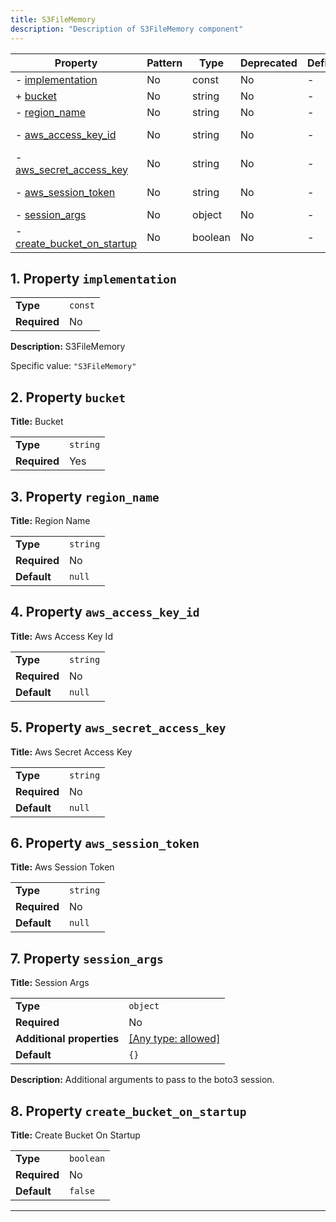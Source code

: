 ```yaml
---
title: S3FileMemory
description: "Description of S3FileMemory component"
---
```


| Property                                                 | Pattern | Type    | Deprecated | Definition | Title/Description        |
| -------------------------------------------------------- | ------- | ------- | ---------- | ---------- | ------------------------ |
| - [implementation](#implementation )                     | No      | const   | No         | -          | S3FileMemory             |
| + [bucket](#bucket )                                     | No      | string  | No         | -          | Bucket                   |
| - [region_name](#region_name )                           | No      | string  | No         | -          | Region Name              |
| - [aws_access_key_id](#aws_access_key_id )               | No      | string  | No         | -          | Aws Access Key Id        |
| - [aws_secret_access_key](#aws_secret_access_key )       | No      | string  | No         | -          | Aws Secret Access Key    |
| - [aws_session_token](#aws_session_token )               | No      | string  | No         | -          | Aws Session Token        |
| - [session_args](#session_args )                         | No      | object  | No         | -          | Session Args             |
| - [create_bucket_on_startup](#create_bucket_on_startup ) | No      | boolean | No         | -          | Create Bucket On Startup |

## <a name="implementation"></a>1. Property `implementation`

|              |         |
| ------------ | ------- |
| **Type**     | `const` |
| **Required** | No      |

**Description:** S3FileMemory

Specific value: `"S3FileMemory"`

## <a name="bucket"></a>2. Property `bucket`

**Title:** Bucket

|              |          |
| ------------ | -------- |
| **Type**     | `string` |
| **Required** | Yes      |

## <a name="region_name"></a>3. Property `region_name`

**Title:** Region Name

|              |          |
| ------------ | -------- |
| **Type**     | `string` |
| **Required** | No       |
| **Default**  | `null`   |

## <a name="aws_access_key_id"></a>4. Property `aws_access_key_id`

**Title:** Aws Access Key Id

|              |          |
| ------------ | -------- |
| **Type**     | `string` |
| **Required** | No       |
| **Default**  | `null`   |

## <a name="aws_secret_access_key"></a>5. Property `aws_secret_access_key`

**Title:** Aws Secret Access Key

|              |          |
| ------------ | -------- |
| **Type**     | `string` |
| **Required** | No       |
| **Default**  | `null`   |

## <a name="aws_session_token"></a>6. Property `aws_session_token`

**Title:** Aws Session Token

|              |          |
| ------------ | -------- |
| **Type**     | `string` |
| **Required** | No       |
| **Default**  | `null`   |

## <a name="session_args"></a>7. Property `session_args`

**Title:** Session Args

|                           |                                                                           |
| ------------------------- | ------------------------------------------------------------------------- |
| **Type**                  | `object`                                                                  |
| **Required**              | No                                                                        |
| **Additional properties** | [[Any type: allowed]](# "Additional Properties of any type are allowed.") |
| **Default**               | `{}`                                                                      |

**Description:** Additional arguments to pass to the boto3 session.

## <a name="create_bucket_on_startup"></a>8. Property `create_bucket_on_startup`

**Title:** Create Bucket On Startup

|              |           |
| ------------ | --------- |
| **Type**     | `boolean` |
| **Required** | No        |
| **Default**  | `false`   |

----------------------------------------------------------------------------------------------------------------------------
